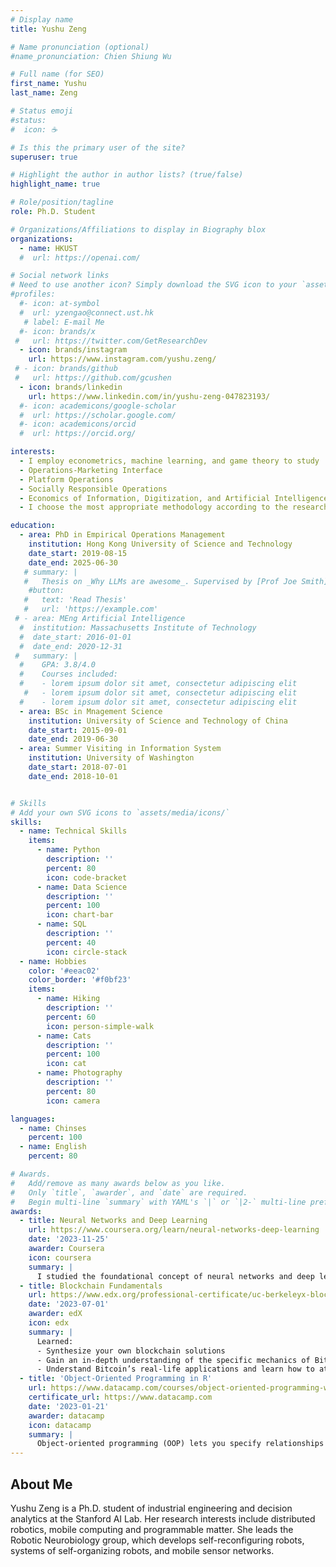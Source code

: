 ```yaml
---
# Display name
title: Yushu Zeng

# Name pronunciation (optional)
#name_pronunciation: Chien Shiung Wu

# Full name (for SEO)
first_name: Yushu
last_name: Zeng

# Status emoji
#status:
#  icon: ☕️

# Is this the primary user of the site?
superuser: true

# Highlight the author in author lists? (true/false)
highlight_name: true

# Role/position/tagline
role: Ph.D. Student

# Organizations/Affiliations to display in Biography blox
organizations:
  - name: HKUST
  #  url: https://openai.com/

# Social network links
# Need to use another icon? Simply download the SVG icon to your `assets/media/icons/` folder.
#profiles:
  #- icon: at-symbol
  #  url: yzengao@connect.ust.hk
   # label: E-mail Me
  #- icon: brands/x
 #   url: https://twitter.com/GetResearchDev
  - icon: brands/instagram
    url: https://www.instagram.com/yushu.zeng/
 # - icon: brands/github
 #   url: https://github.com/gcushen
  - icon: brands/linkedin
    url: https://www.linkedin.com/in/yushu-zeng-047823193/
  #- icon: academicons/google-scholar
  #  url: https://scholar.google.com/
  #- icon: academicons/orcid
  #  url: https://orcid.org/

interests:
  - I employ econometrics, machine learning, and game theory to study
  - Operations-Marketing Interface 
  - Platform Operations
  - Socially Responsible Operations 
  - Economics of Information, Digitization, and Artificial Intelligence
  - I choose the most appropriate methodology according to the research problems.

education:
  - area: PhD in Empirical Operations Management
    institution: Hong Kong University of Science and Technology
    date_start: 2019-08-15
    date_end: 2025-06-30
   # summary: |
   #   Thesis on _Why LLMs are awesome_. Supervised by [Prof Joe Smith](https://example.com). Presented papers at 5 IEEE conferences with the contributions being published in 2 Springer journals.
    #button:
   #   text: 'Read Thesis'
   #   url: 'https://example.com'
 # - area: MEng Artificial Intelligence
  #  institution: Massachusetts Institute of Technology
  #  date_start: 2016-01-01
  #  date_end: 2020-12-31
 #   summary: |
  #    GPA: 3.8/4.0
  #    Courses included:
  #    - lorem ipsum dolor sit amet, consectetur adipiscing elit
   #   - lorem ipsum dolor sit amet, consectetur adipiscing elit
  #    - lorem ipsum dolor sit amet, consectetur adipiscing elit
  - area: BSc in Mnagement Science
    institution: University of Science and Technology of China
    date_start: 2015-09-01
    date_end: 2019-06-30
  - area: Summer Visiting in Information System
    institution: University of Washington
    date_start: 2018-07-01
    date_end: 2018-10-01


# Skills
# Add your own SVG icons to `assets/media/icons/`
skills:
  - name: Technical Skills
    items:
      - name: Python
        description: ''
        percent: 80
        icon: code-bracket
      - name: Data Science
        description: ''
        percent: 100
        icon: chart-bar
      - name: SQL
        description: ''
        percent: 40
        icon: circle-stack
  - name: Hobbies
    color: '#eeac02'
    color_border: '#f0bf23'
    items:
      - name: Hiking
        description: ''
        percent: 60
        icon: person-simple-walk
      - name: Cats
        description: ''
        percent: 100
        icon: cat
      - name: Photography
        description: ''
        percent: 80
        icon: camera

languages:
  - name: Chinses
    percent: 100
  - name: English
    percent: 80

# Awards.
#   Add/remove as many awards below as you like.
#   Only `title`, `awarder`, and `date` are required.
#   Begin multi-line `summary` with YAML's `|` or `|2-` multi-line prefix and indent 2 spaces below.
awards:
  - title: Neural Networks and Deep Learning
    url: https://www.coursera.org/learn/neural-networks-deep-learning
    date: '2023-11-25'
    awarder: Coursera
    icon: coursera
    summary: |
      I studied the foundational concept of neural networks and deep learning. By the end, I was familiar with the significant technological trends driving the rise of deep learning; build, train, and apply fully connected deep neural networks; implement efficient (vectorized) neural networks; identify key parameters in a neural network’s architecture; and apply deep learning to your own applications.
  - title: Blockchain Fundamentals
    url: https://www.edx.org/professional-certificate/uc-berkeleyx-blockchain-fundamentals
    date: '2023-07-01'
    awarder: edX
    icon: edx
    summary: |
      Learned:
      - Synthesize your own blockchain solutions
      - Gain an in-depth understanding of the specific mechanics of Bitcoin
      - Understand Bitcoin’s real-life applications and learn how to attack and destroy Bitcoin, Ethereum, smart contracts and Dapps, and alternatives to Bitcoin’s Proof-of-Work consensus algorithm
  - title: 'Object-Oriented Programming in R'
    url: https://www.datacamp.com/courses/object-oriented-programming-with-s3-and-r6-in-r
    certificate_url: https://www.datacamp.com
    date: '2023-01-21'
    awarder: datacamp
    icon: datacamp
    summary: |
      Object-oriented programming (OOP) lets you specify relationships between functions and the objects that they can act on, helping you manage complexity in your code. This is an intermediate level course, providing an introduction to OOP, using the S3 and R6 systems. S3 is a great day-to-day R programming tool that simplifies some of the functions that you write. R6 is especially useful for industry-specific analyses, working with web APIs, and building GUIs.
---
```


## About Me

Yushu Zeng is a Ph.D. student of industrial engineering and decision analytics at the Stanford AI Lab. Her research interests include distributed robotics, mobile computing and programmable matter. She leads the Robotic Neurobiology group, which develops self-reconfiguring robots, systems of self-organizing robots, and mobile sensor networks.
